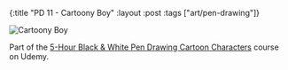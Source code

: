 {:title "PD 11 - Cartoony Boy"
 :layout :post
 :tags ["art/pen-drawing"]}

![Cartoony Boy](/img/art/misc/20210613%20-%2011%20-%20Cartoony%20Boy.jpg)

Part of the [5-Hour Black & White Pen Drawing Cartoon Characters][5HBWPDCC]
course on Udemy.

[5HBWPDCC]: https://www.udemy.com/course/5-hour-black-and-white-pen-drawing-cartoon-characters/
